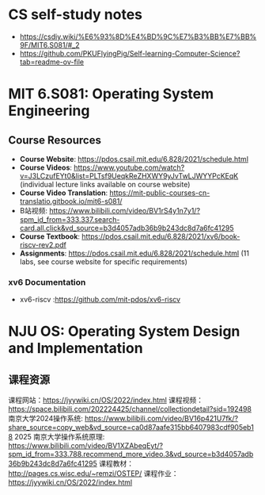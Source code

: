 

# CS self-study notes
- https://csdiy.wiki/%E6%93%8D%E4%BD%9C%E7%B3%BB%E7%BB%9F/MIT6.S081/#_2
- https://github.com/PKUFlyingPig/Self-learning-Computer-Science?tab=readme-ov-file

# MIT 6.S081: Operating System Engineering

## Course Resources

  
- **Course Website**: https://pdos.csail.mit.edu/6.828/2021/schedule.html
- **Course Videos**: https://www.youtube.com/watch?v=J3LCzufEYt0&list=PLTsf9UeqkReZHXWY9yJvTwLJWYYPcKEqK  (individual lecture links available on course website)
- **Course Video Translation**: https://mit-public-courses-cn-translatio.gitbook.io/mit6-s081/
- B站视频: https://www.bilibili.com/video/BV1rS4y1n7y1/?spm_id_from=333.337.search-card.all.click&vd_source=b3d4057adb36b9b243dc8d7a6fc41295
- **Course Textbook**: https://pdos.csail.mit.edu/6.828/2021/xv6/book-riscv-rev2.pdf
- **Assignments**: https://pdos.csail.mit.edu/6.828/2021/schedule.html (11 labs, see course website for specific requirements)





### xv6 Documentation

- xv6-riscv :https://github.com/mit-pdos/xv6-riscv


# NJU OS: Operating System Design and Implementation

## 课程资源

课程网站：https://jyywiki.cn/OS/2022/index.html
课程视频：https://space.bilibili.com/202224425/channel/collectiondetail?sid=192498
南京大学2024操作系统: https://www.bilibili.com/video/BV16p421U7fk/?share_source=copy_web&vd_source=ca0d87aafe315bb6407983cdf905eb18
2025 南京大学操作系统原理: https://www.bilibili.com/video/BV1XZAbeqEyt/?spm_id_from=333.788.recommend_more_video.3&vd_source=b3d4057adb36b9b243dc8d7a6fc41295
课程教材：http://pages.cs.wisc.edu/~remzi/OSTEP/
课程作业：https://jyywiki.cn/OS/2022/index.html